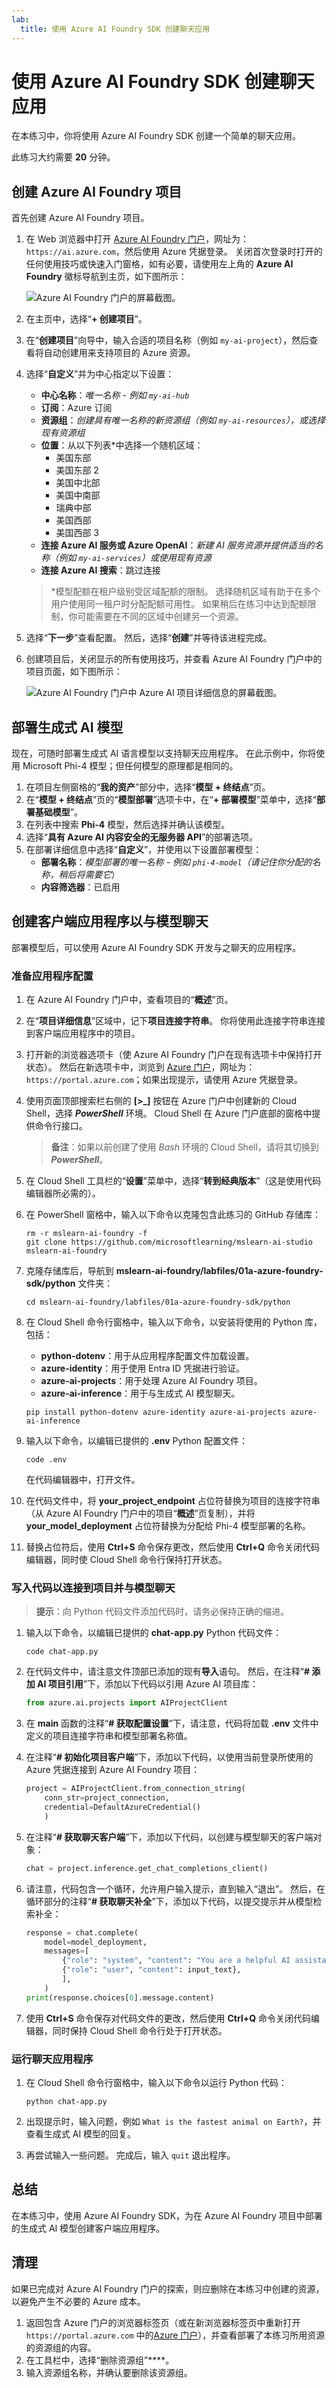 ```yaml
---
lab:
  title: 使用 Azure AI Foundry SDK 创建聊天应用
---
```


# 使用 Azure AI Foundry SDK 创建聊天应用

在本练习中，你将使用 Azure AI Foundry SDK 创建一个简单的聊天应用。

此练习大约需要 **20** 分钟。

## 创建 Azure AI Foundry 项目

首先创建 Azure AI Foundry 项目。

1. 在 Web 浏览器中打开 [Azure AI Foundry 门户](https://ai.azure.com)，网址为：`https://ai.azure.com`，然后使用 Azure 凭据登录。 关闭首次登录时打开的任何使用技巧或快速入门窗格，如有必要，请使用左上角的 **Azure AI Foundry** 徽标导航到主页，如下图所示：

    ![Azure AI Foundry 门户的屏幕截图。](./media/ai-foundry-home.png)

1. 在主页中，选择“**+ 创建项目**”。
1. 在“**创建项目**”向导中，输入合适的项目名称（例如 `my-ai-project`），然后查看将自动创建用来支持项目的 Azure 资源。
1. 选择“**自定义**”并为中心指定以下设置：
    - **中心名称**：*唯一名称 - 例如 `my-ai-hub`*
    - **订阅**：Azure 订阅
    - **资源组**：*创建具有唯一名称的新资源组（例如 `my-ai-resources`），或选择现有资源组*
    - **位置**：从以下列表\*中选择一个随机区域：
        - 美国东部
        - 美国东部 2
        - 美国中北部
        - 美国中南部
        - 瑞典中部
        - 美国西部
        - 美国西部 3
    - **连接 Azure AI 服务或 Azure OpenAI**：*新建 AI 服务资源并提供适当的名称（例如 `my-ai-services`）或使用现有资源*
    - **连接 Azure AI 搜索**：跳过连接

    > \*模型配额在租户级别受区域配额的限制。 选择随机区域有助于在多个用户使用同一租户时分配配额可用性。 如果稍后在练习中达到配额限制，你可能需要在不同的区域中创建另一个资源。

1. 选择“**下一步**”查看配置。 然后，选择“**创建**”并等待该进程完成。
1. 创建项目后，关闭显示的所有使用技巧，并查看 Azure AI Foundry 门户中的项目页面，如下图所示：

    ![Azure AI Foundry 门户中 Azure AI 项目详细信息的屏幕截图。](./media/ai-foundry-project.png)

## 部署生成式 AI 模型

现在，可随时部署生成式 AI 语言模型以支持聊天应用程序。 在此示例中，你将使用 Microsoft Phi-4 模型；但任何模型的原理都是相同的。

1. 在项目左侧窗格的“**我的资产**”部分中，选择“**模型 + 终结点**”页。
1. 在“**模型 + 终结点**”页的“**模型部署**”选项卡中，在“**+ 部署模型**”菜单中，选择“**部署基础模型**”。
1. 在列表中搜索 **Phi-4** 模型，然后选择并确认该模型。
1. 选择“**具有 Azure AI 内容安全的无服务器 API**”的部署选项。
1. 在部署详细信息中选择“**自定义**”，并使用以下设置部署模型：
    - **部署名称**：*模型部署的唯一名称 - 例如 `phi-4-model`（请记住你分配的名称，稍后将需要它*）
    - **内容筛选器**：已启用

## 创建客户端应用程序以与模型聊天

部署模型后，可以使用 Azure AI Foundry SDK 开发与之聊天的应用程序。

### 准备应用程序配置

1. 在 Azure AI Foundry 门户中，查看项目的“**概述**”页。
1. 在“**项目详细信息**”区域中，记下**项目连接字符串**。 你将使用此连接字符串连接到客户端应用程序中的项目。
1. 打开新的浏览器选项卡（使 Azure AI Foundry 门户在现有选项卡中保持打开状态）。 然后在新选项卡中，浏览到 [Azure 门户](https://portal.azure.com)，网址为：`https://portal.azure.com`；如果出现提示，请使用 Azure 凭据登录。
1. 使用页面顶部搜索栏右侧的 **[\>_]** 按钮在 Azure 门户中创建新的 Cloud Shell，选择 ***PowerShell*** 环境。 Cloud Shell 在 Azure 门户底部的窗格中提供命令行接口。

    > **备注**：如果以前创建了使用 *Bash* 环境的 Cloud Shell，请将其切换到 ***PowerShell***。

1. 在 Cloud Shell 工具栏的“**设置**”菜单中，选择“**转到经典版本**”（这是使用代码编辑器所必需的）。

1. 在 PowerShell 窗格中，输入以下命令以克隆包含此练习的 GitHub 存储库：

    ```
    rm -r mslearn-ai-foundry -f
    git clone https://github.com/microsoftlearning/mslearn-ai-studio mslearn-ai-foundry
    ```

1. 克隆存储库后，导航到 **mslearn-ai-foundry/labfiles/01a-azure-foundry-sdk/python** 文件夹：

    ```
    cd mslearn-ai-foundry/labfiles/01a-azure-foundry-sdk/python
    ```

1. 在 Cloud Shell 命令行窗格中，输入以下命令，以安装将使用的 Python 库，包括：
    - **python-dotenv**：用于从应用程序配置文件加载设置。
    - **azure-identity**：用于使用 Entra ID 凭据进行验证。
    - **azure-ai-projects**：用于处理 Azure AI Foundry 项目。
    - **azure-ai-inference**：用于与生成式 AI 模型聊天。

    ```
    pip install python-dotenv azure-identity azure-ai-projects azure-ai-inference
    ```

1. 输入以下命令，以编辑已提供的 **.env** Python 配置文件：

    ```
    code .env
    ```

    在代码编辑器中，打开文件。

1. 在代码文件中，将 **your_project_endpoint** 占位符替换为项目的连接字符串（从 Azure AI Foundry 门户中的项目“**概述**”页复制），并将 **your_model_deployment** 占位符替换为分配给 Phi-4 模型部署的名称。
1. 替换占位符后，使用 **Ctrl+S** 命令保存更改，然后使用 **Ctrl+Q** 命令关闭代码编辑器，同时使 Cloud Shell 命令行保持打开状态。

### 写入代码以连接到项目并与模型聊天

> **提示**：向 Python 代码文件添加代码时，请务必保持正确的缩进。

1. 输入以下命令，以编辑已提供的 **chat-app.py** Python 代码文件：

    ```
    code chat-app.py
    ```

1. 在代码文件中，请注意文件顶部已添加的现有**导入**语句。 然后，在注释“**# 添加 AI 项目引用**”下，添加以下代码以引用 Azure AI 项目库：

    ```python
    from azure.ai.projects import AIProjectClient
    ```

1. 在 **main** 函数的注释“**# 获取配置设置**”下，请注意，代码将加载 **.env** 文件中定义的项目连接字符串和模型部署名称值。
1. 在注释“**# 初始化项目客户端**”下，添加以下代码，以使用当前登录所使用的 Azure 凭据连接到 Azure AI Foundry 项目：

    ```python
    project = AIProjectClient.from_connection_string(
        conn_str=project_connection,
        credential=DefaultAzureCredential()
        )
    ```
    
1. 在注释“**# 获取聊天客户端**”下，添加以下代码，以创建与模型聊天的客户端对象：

    ```python
    chat = project.inference.get_chat_completions_client()
    ```

1. 请注意，代码包含一个循环，允许用户输入提示，直到输入“退出”。 然后，在循环部分的注释“**# 获取聊天补全**”下，添加以下代码，以提交提示并从模型检索补全：

    ```python
    response = chat.complete(
        model=model_deployment,
        messages=[
            {"role": "system", "content": "You are a helpful AI assistant that answers questions."},
            {"role": "user", "content": input_text},
            ],
        )
    print(response.choices[0].message.content)
    ```

1. 使用 **Ctrl+S** 命令保存对代码文件的更改，然后使用 **Ctrl+Q** 命令关闭代码编辑器，同时保持 Cloud Shell 命令行处于打开状态。

### 运行聊天应用程序

1. 在 Cloud Shell 命令行窗格中，输入以下命令以运行 Python 代码：

    ```
    python chat-app.py
    ```

1. 出现提示时，输入问题，例如 `What is the fastest animal on Earth?`，并查看生成式 AI 模型的回复。
1. 再尝试输入一些问题。 完成后，输入 `quit` 退出程序。

## 总结

在本练习中，使用 Azure AI Foundry SDK，为在 Azure AI Foundry 项目中部署的生成式 AI 模型创建客户端应用程序。

## 清理

如果已完成对 Azure AI Foundry 门户的探索，则应删除在本练习中创建的资源，以避免产生不必要的 Azure 成本。

1. 返回包含 Azure 门户的浏览器标签页（或在新浏览器标签页中重新打开 `https://portal.azure.com` 中的[Azure 门户](https://portal.azure.com)），并查看部署了本练习所用资源的资源组的内容。
1. 在工具栏中，选择“删除资源组”****。
1. 输入资源组名称，并确认要删除该资源组。
